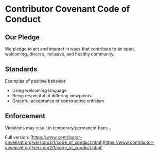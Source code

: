 # Contributor Covenant Code of Conduct

## Our Pledge
We pledge to act and interact in ways that contribute to an open, welcoming, diverse, inclusive, and healthy community.

## Standards
Examples of positive behavior:
- Using welcoming language
- Being respectful of differing viewpoints
- Graceful acceptance of constructive criticism

## Enforcement
Violations may result in temporary/permanent bans...

Full version: [https://www.contributor-covenant.org/version/2/1/code_of_conduct.html](https://www.contributor-covenant.org/version/2/1/code_of_conduct.html)
